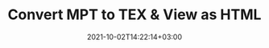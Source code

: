 ---
############################# Static ############################
layout: "autogen"
date: 2021-10-02T14:22:14+03:00
draft: false
path: "total/net/conversion/mpt-to-tex/"

############################# Head ############################
head_title: "Convert MPT to TEX in C# VB.NET & View as HTML"
head_description: "Code example to convert MPT to TEX and 100+ other file formats in .NET (C#, VB.NET, ASP.NET & .NET Core) applications. Display the Converted TEX document as HTML viewer."

############################# Header ############################
title: "Convert MPT to TEX & View as HTML"
description: "Programmatically convert MPT to TEX in .NET applications using flexible options to customize the resultant document. Convert the complete document or specific pages based on page numbers or selective page ranges using the .NET document conversion library."

############################# SubMenu ############################
submenu:
    enable: false

############################# Content ############################
content:
    enable: true
    block:
    - title_left: "MPT to TEX Conversion in C# .NET"
      content_left: |
          MPT to TEX file conversion using C#. Add watermark and view the converted document as HTML without using any external software.

          -   Create **Converter** object to convert MPT document
          -   Set the convert options for TEX format
          -   Call **Convert** method of **Converter** class instance for conversion to TEX
          -   Set options for HTML viewer
          -   Create **Viewer** object to view converted TEX as HTML
          
      title_right: "Convert Whole Document or Specific Pages"
      content_right: |
          You require `GroupDocs.Conversion` & `GroupDocs.Viewer` namespaces to convert between a wide range of popular document types such as PDF, Microsoft Word, Excel, PowerPoint, Project, Outlook, HTML, diagrams and image file formats. Explore other [.NET APIs for Office documents](https://products.conholdate.com/total/net/) as offered by Conholdate.Total.
          
          Get the respective assembly files from the [downloads](https://downloads.conholdate.com/total/net) or fetch the whole package from [Nuget](https://www.nuget.org/packages/Conholdate.Total/) to add 'Conholdate.Total` directly in your workspace.
          
      code: |
          ```cs {linenos=false}
          // Convert MPT to TEX using GroupDocs.Conversion API
          // Create Converter object to convert MPT document
          using (Converter converter = new Converter("input.mpt"))
          {
              // set the convert options for TEX format
              var convertOptions = converter.GetPossibleConversions()["tex"].ConvertOptions;

              // convert to TEX format
              converter.Convert("output.tex", convertOptions);
          }

          // Set options for HTML viewer
          HtmlViewOptions viewOptions = HtmlViewOptions.ForEmbeddedResources("output{0}.html");

          // Create Viewer object to view converted TEX as HTML
          using (Viewer viewer = new Viewer("output.tex"))
          {
              viewer.View(viewOptions);
          }
          ```
    - title_left: "Add Watermark to Converted TEX in C#"
      content_left: |
          Accurately convert documents (MPT to TEX) exactly as the original file and apply text or image watermarks to the converted document pages using C# .NET.

          -   Create **Converter** object to convert MPT document
          -   Create new instance of **WatermarkOptions** class
          -   Specify watermark properties (color, width, text, image etc)
          -   Instantiate the proper **ConvertOptions** class
          -   Set **Watermark** property of the **ConvertOptions** instance
          -   Call **Convert** method of **Converter** class instance for conversion to TEX
        
      title_right: "Source Document Information Extraction"
      content_right: |
          The documents information extraction feature not only allows getting the basic information about the source document file but it also supports extracting some valuable file-format specific information such as project start and end dates of a Microsoft Project file, any printing restrictions on a PDF document, list of folders enclosed in an Outlook data file etc. 

          Convert popular document file formats on different operating systems such as Windows, Linux or macOS while using platforms such as Windows Azure, Mono and Xamarin.
          
      code: |
          ```cs {linenos=false}
          // Create Converter object to convert MPT document
          using (Converter converter = new Converter("input.mpt"))
          {
              // Create new instance of WatermarkOptions class
              WatermarkOptions watermark = new WatermarkOptions
              {
                  Text = "Sample watermark",
                  Color = Color.Red,
                  Width = 100,
                  Height = 100,
                  Background = true
              };

              // Instantiate the proper ConvertOptions class
              PdfConvertOptions options = new PdfConvertOptions
              {
                  Watermark = watermark
              };

              // convert to TEX format
              converter.Convert("output.tex", options);
          }
          ```
############################# About Formats ############################
about_formats:
    enable: false
############################# More Formats ############################
more_formats:
    enable: true
    auto: false
    other_out_formats: PDF DOCX DOT DOTX DOTM TXT RTF HTML MHTML XLS XLSX XLSM XLT XLTX XLTM CSV DIF PPT PPTX PPS PPSX POT POTX POTM ODT OTT OTP ODP ODS EMZ WMZ SVGZ TEX DCM WMF BMP PNG GIF JPEG TIFF
############################# Back to top ###############################
back_to_top:
  enable: true
---